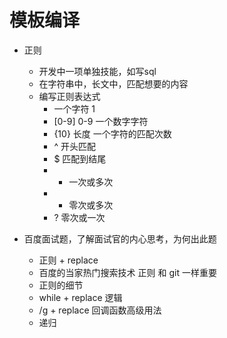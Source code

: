 # 模板编译

- 正则
  - 开发中一项单独技能，如写sql
  - 在字符串中，长文中，匹配想要的内容
  - 编写正则表达式
    - 一个字符 1
    - [0-9]  0-9 一个数字字符
    - {10} 长度  一个字符的匹配次数
    - ^ 开头匹配
    - $ 匹配到结尾
    - + 一次或多次
    - * 零次或多次
    - ? 零次或一次

- 百度面试题，了解面试官的内心思考，为何出此题
  - 正则 + replace
  - 百度的当家热门搜索技术 正则 和 git 一样重要
  - 正则的细节
  - while + replace 逻辑
  - /g + replace 回调函数高级用法
  - 递归